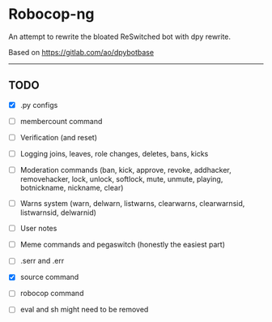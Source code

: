 # Robocop-ng

An attempt to rewrite the bloated ReSwitched bot with dpy rewrite.

Based on https://gitlab.com/ao/dpybotbase


---

## TODO

- [x] .py configs
- [ ] membercount command
- [ ] Verification (and reset)
- [ ] Logging joins, leaves, role changes, deletes, bans, kicks
- [ ] Moderation commands (ban, kick, approve, revoke, addhacker, removehacker, lock, unlock, softlock, mute, unmute, playing, botnickname, nickname, clear)
- [ ] Warns system (warn, delwarn, listwarns, clearwarns, clearwarnsid, listwarnsid, delwarnid)
- [ ] User notes
- [ ] Meme commands and pegaswitch (honestly the easiest part)
- [ ] .serr and .err
- [x] source command
- [ ] robocop command
- [ ] eval and sh might need to be removed

